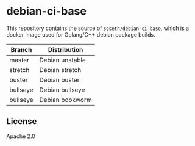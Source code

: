 # debian-ci-base

This repository contains the source of `soseth/debian-ci-base`, which is a
docker image used for Golang/C++ debian package builds.

|Branch|Distribution|
|------|------------|
|master|Debian unstable|
|stretch|Debian stretch|
|buster|Debian buster|
|bullseye|Debian bullseye|
|bullseye|Debian bookworm|

## License
Apache 2.0
